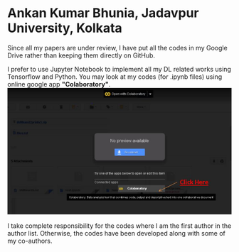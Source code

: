 # Ankan Kumar Bhunia, Jadavpur University, Kolkata
Since all my papers are under review, I have put all the codes in my Google Drive rather than keeping them directly on GitHub. 

I prefer to use Jupyter Notebook to implement all my DL related works using Tensorflow and Python. You may look at my codes (for .ipynb files) using online google app **"Colaboratory"**.
![alt text](https://github.com/ankanbhunia/Ankan_Profile/blob/master/image.png)

I take complete responsibility for the codes where I am the first author in the author list.  Otherwise, the codes have been developed along with some of my co-authors. 
